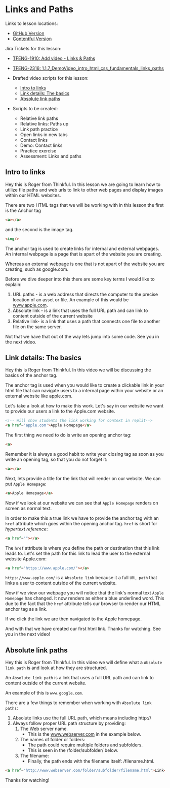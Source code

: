 # Links and Paths
Links to lesson locations:
* [GitHub Version](https://github.com/Thinkful-Ed/web-dev-programs/blob/tfeng-1417/library/js-dev-b2b-intro-to-html-css-fundamentals-06-links-paths/content.md)
* [Contentful Version](https://overview.thinkful.com/preview/JS-MODULAR/version/1/introduction-to-web-development/guild-b2b-eng-module-introduction-html-css-fundamentals/modeng-links-and-paths)

Jira Tickets for this lesson:
* [TFENG-1910: Add video - Links & Paths](https://chegg.atlassian.net/browse/TFENG-1910)
* [TFENG-2316: 1.1.7_DemoVideo_intro_html_css_fundamentals_links_paths](https://chegg.atlassian.net/browse/TFENG-2316)

* Drafted video scripts for this lesson:
  * [Intro to links](#intro-to-links)
  * [Link details: The basics](#link-details-the-basics)
  * [Absolute link paths](#absolute-link-paths)

* Scripts to be created:
  * Relative link paths
  * Relative links: Paths up
  * Link path practice
  * Open links in new tabs
  * Contact links
  * Demo: Contact links
  * Practice exercise
  * Assessment: Links and paths



## Intro to links
Hey this is Roger from Thinkful. In this lesson we are going to learn how to utilize file paths and web urls to link to other web pages and display images within our HTML websites.

There are two HTML tags that we will be working with in this lesson the first is the Anchor tag
```html
<a></a>
```

and the second is the image tag.
```html
<img/>
```

The anchor tag is used to create links for internal and external webpages. An internal webpage is a page that is apart of the website you are creating.

Whereas an external webpage is one that is not apart of the website you are creating, such as google.com.

Before we dive deeper into this there are some key terms I would like to explain:
1. URL paths - is a web address that directs the computer to the precise location of an asset or file. An example of this would be www.apple.com.
2. Absolute link - is a link that uses the full URL path and can link to content outside of the current website
3. Relative link- is a link that uses a path that connects one file to another file on the same server.

Not that we have that out of the way lets jump into some code. See you in the next video.


## Link details: The basics
Hey this is Roger from Thinkful. In this video we will be discussing the basics of the anchor tag.

The anchor tag is used when you would like to create a clickable link in your html file that can navigate users to a internal page within your website or an external website like apple.com.

Let's take a look at how to make this work. Let's say in our website we want to provide our users a link to the Apple.com website.
```HTML
<!-- Will show students the link working for context in replit-->
<a href='apple.com'>Apple Homepage</a>
```

The first thing we need to do is write an opening anchor tag:
```html
<a>
```

Remember it is always a good habit to write your closing tag as soon as you write an opening tag, so that you do not forget it:
```html
<a></a>
```

Next, lets provide a title for the link that will render on our website. We can put `Apple Homepage`:
```html
<a>Apple Homepage</a>
```

Now if we look at our website we can see that `Apple Homepage` renders on screen as normal text.

In order to make this a true link we have to provide the anchor tag with an `href` attribute  which goes within the opening anchor tag. `href` is short for _hypertext reference_:
```html
<a href=""></a>
```

The `href` attribute is where you define the path or destination that this link leads to. Let's set the path for this link to lead the user to the external website Apple.com:
```html
<a href="https://www.apple.com/"></a>
```

`https://www.apple.com/` is a `Absolute link` because it a full `URL path` that links a user to content outside of the current website.

Now if we view our webpage you will notice that the link's normal text `Apple Homepage` has changed. It now renders as either a blue underlined word. This due to the fact that the `href` attribute tells our browser to render our HTML anchor tag as a link.

If we click the link we are then navigated to the Apple homepage.

<!-- If the link renders blue that means you have not clicked the link yet and if it renders purple then you have already clicked the link. This is basic anchor tag behavior. -->

And with that we have created our first html link. Thanks for watching. See you in the next video!


## Absolute link paths
Hey this is Roger from Thinkful. In this video we will define what a `Absolute link path` is and look at how they are structured.

An `Absolute link path` is a link that uses a full URL path and can link to content outside of the current website.

An example of this is `www.google.com`.
<!-- Maybe just type this into the replit as plain text -->

There are a few things to remember when working with `Absolute link paths`:
1. Absolute links use the full URL path, which means including http://
2. Always follow proper URL path structure by providing:
   1. The Web server name.
      * This is the www.webserver.com in the example below.
   2. The names of folder or folders:
      * The path could require multiple folders and subfolders.
      * This is seen in the /folder/subfolder/ below.
   3. The filename:
      * Finally, the path ends with the filename itself: /filename.html.
```html
<a href="http://www.webserver.com/folder/subfolder/filename.html">Link</a>
```

Thanks for watching!